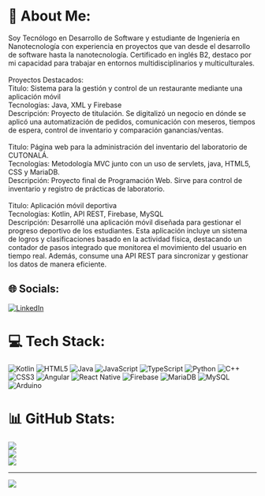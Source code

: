 # 💫 About Me:
Soy Tecnólogo en Desarrollo de Software y estudiante de Ingeniería en Nanotecnología con experiencia en proyectos que van desde el desarrollo de software hasta la nanotecnología. Certificado en inglés B2, destaco por mi capacidad para trabajar en entornos multidisciplinarios y multiculturales.<br><br>Proyectos Destacados:<br>Titulo: Sistema para la gestión y control de un restaurante mediante una aplicación móvil<br>Tecnologías: Java, XML y Firebase<br>Descripción: Proyecto de titulación. Se digitalizó un negocio en dónde se aplicó una automatización de pedidos, comunicación con meseros, tiempos de espera, control de inventario y comparación  ganancias/ventas.<br><br>Titulo: Página web para la administración del inventario del laboratorio de CUTONALÁ.<br>Tecnologías: Metodología MVC junto con un uso de servlets, java, HTML5, CSS y MariaDB.<br>Descripción: Proyecto final de Programación Web. Sirve para control de inventario y registro de prácticas de laboratorio. <br><br>Titulo: Aplicación móvil deportiva <br>Tecnologías: Kotlin, API REST, Firebase, MySQL<br>Descripción: Desarrollé una aplicación móvil diseñada para gestionar el progreso deportivo de los estudiantes. Esta aplicación incluye un sistema de logros y clasificaciones basado en la actividad física, destacando un contador de pasos integrado que monitorea el movimiento del usuario en tiempo real. Además, consume una API REST para sincronizar y gestionar los datos de manera eficiente.<br>


## 🌐 Socials:
[![LinkedIn](https://img.shields.io/badge/LinkedIn-%230077B5.svg?logo=linkedin&logoColor=white)](https://linkedin.com/in/https://www.linkedin.com/in/alejandro-garc%C3%ADa-arana-22a17625a/) 

# 💻 Tech Stack:
![Kotlin](https://img.shields.io/badge/kotlin-%237F52FF.svg?style=for-the-badge&logo=kotlin&logoColor=white) ![HTML5](https://img.shields.io/badge/html5-%23E34F26.svg?style=for-the-badge&logo=html5&logoColor=white) ![Java](https://img.shields.io/badge/java-%23ED8B00.svg?style=for-the-badge&logo=openjdk&logoColor=white) ![JavaScript](https://img.shields.io/badge/javascript-%23323330.svg?style=for-the-badge&logo=javascript&logoColor=%23F7DF1E) ![TypeScript](https://img.shields.io/badge/typescript-%23007ACC.svg?style=for-the-badge&logo=typescript&logoColor=white) ![Python](https://img.shields.io/badge/python-3670A0?style=for-the-badge&logo=python&logoColor=ffdd54) ![C++](https://img.shields.io/badge/c++-%2300599C.svg?style=for-the-badge&logo=c%2B%2B&logoColor=white) ![CSS3](https://img.shields.io/badge/css3-%231572B6.svg?style=for-the-badge&logo=css3&logoColor=white) ![Angular](https://img.shields.io/badge/angular-%23DD0031.svg?style=for-the-badge&logo=angular&logoColor=white) ![React Native](https://img.shields.io/badge/react_native-%2320232a.svg?style=for-the-badge&logo=react&logoColor=%2361DAFB) ![Firebase](https://img.shields.io/badge/Firebase-039BE5?style=for-the-badge&logo=Firebase&logoColor=white) ![MariaDB](https://img.shields.io/badge/MariaDB-003545?style=for-the-badge&logo=mariadb&logoColor=white) ![MySQL](https://img.shields.io/badge/mysql-%2300000f.svg?style=for-the-badge&logo=mysql&logoColor=white) ![Arduino](https://img.shields.io/badge/-Arduino-00979D?style=for-the-badge&logo=Arduino&logoColor=white)
# 📊 GitHub Stats:
![](https://github-readme-stats.vercel.app/api?username=alexjejej&theme=dark&hide_border=false&include_all_commits=false&count_private=false)<br/>
![](https://github-readme-streak-stats.herokuapp.com/?user=alexjejej&theme=dark&hide_border=false)<br/>
![](https://github-readme-stats.vercel.app/api/top-langs/?username=alexjejej&theme=dark&hide_border=false&include_all_commits=false&count_private=false&layout=compact)

---
[![](https://visitcount.itsvg.in/api?id=alexjejej&icon=0&color=0)](https://visitcount.itsvg.in)

<!-- Proudly created with GPRM ( https://gprm.itsvg.in ) -->